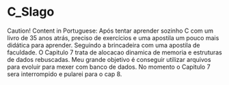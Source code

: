 # C_Slago
Caution! Content in Portuguese: Após tentar aprender sozinho C com um livro de 35 anos atrás, preciso de exercícios e uma apostila um pouco mais didática para aprender. Seguindo a brincadeira com uma apostila de faculdade.
O Capitulo 7 trata de alocacao dinamica de memoria e estruturas de dados rebuscadas. Meu grande objetivo é conseguir utilizar arquivos para evoluir para mexer com banco de dados. No momento o Capitulo 7 sera interrompido e pularei para o cap 8.
